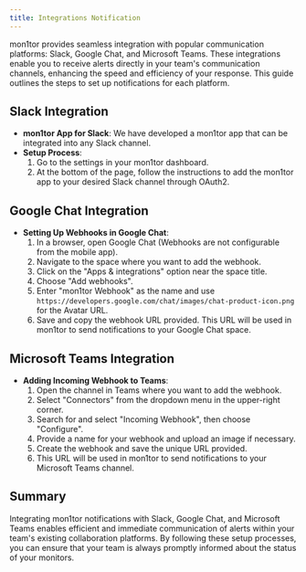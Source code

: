 ```yaml
---
title: Integrations Notification
---
```


mon1tor provides seamless integration with popular communication platforms: Slack, Google Chat, and Microsoft Teams. These integrations enable you to receive alerts directly in your team's communication channels, enhancing the speed and efficiency of your response. This guide outlines the steps to set up notifications for each platform.

## Slack Integration

- **mon1tor App for Slack**: We have developed a mon1tor app that can be integrated into any Slack channel.
- **Setup Process**:
  1. Go to the settings in your mon1tor dashboard.
  2. At the bottom of the page, follow the instructions to add the mon1tor app to your desired Slack channel through OAuth2.

## Google Chat Integration

- **Setting Up Webhooks in Google Chat**:
  1. In a browser, open Google Chat (Webhooks are not configurable from the mobile app).
  2. Navigate to the space where you want to add the webhook.
  3. Click on the "Apps & integrations" option near the space title.
  4. Choose "Add webhooks".
  5. Enter "mon1tor Webhook" as the name and use `https://developers.google.com/chat/images/chat-product-icon.png` for the Avatar URL.
  6. Save and copy the webhook URL provided. This URL will be used in mon1tor to send notifications to your Google Chat space.

## Microsoft Teams Integration

- **Adding Incoming Webhook to Teams**:
  1. Open the channel in Teams where you want to add the webhook.
  2. Select "Connectors" from the dropdown menu in the upper-right corner.
  3. Search for and select "Incoming Webhook", then choose "Configure".
  4. Provide a name for your webhook and upload an image if necessary.
  5. Create the webhook and save the unique URL provided.
  6. This URL will be used in mon1tor to send notifications to your Microsoft Teams channel.

## Summary

Integrating mon1tor notifications with Slack, Google Chat, and Microsoft Teams enables efficient and immediate communication of alerts within your team's existing collaboration platforms. By following these setup processes, you can ensure that your team is always promptly informed about the status of your monitors.
